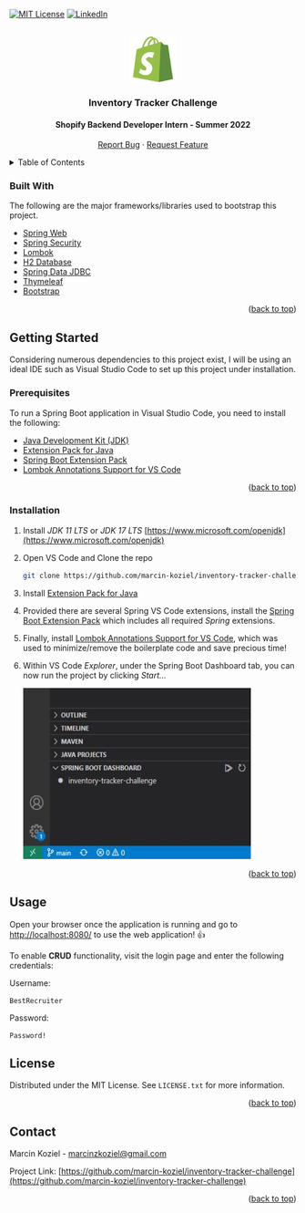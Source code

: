 <div id="top"></div>

[![MIT License][license-shield]][license-url]
[![LinkedIn][linkedin-shield]][linkedin-url]

<br />
<div align="center">
  <a href="https://github.com/othneildrew/Best-README-Template">
    <img src="images/shopify-icon.svg" alt="Logo" width="80" height="80">
  </a>

  <h3 align="center">Inventory Tracker Challenge</h3>
  <h4 align="center">Shopify Backend Developer Intern - Summer 2022</h3>

  <p align="center">
<!-- <a href="https://marcinkoziel.ca">View Demo</a> 
    · -->
    <a href="https://github.com/marcin-koziel/inventory-tracker-challenge/issues">Report Bug</a>
    ·
    <a href="https://github.com/marcin-koziel/inventory-tracker-challenge/issues">Request Feature</a>
  </p>
</div>

<details>
  <summary>Table of Contents</summary>
  <ol>
    <li><a href="#built-with">Built With</a></li>
    <li>
      <a href="#getting-started">Getting Started</a>
      <ul>
        <li><a href="#prerequisites">Prerequisites</a></li>
        <li><a href="#installation">Installation</a></li>
      </ul>
    </li>
    <li><a href="#usage">Usage</a></li>
    <li><a href="#license">License</a></li>
    <li><a href="#contact">Contact</a></li>
  </ol>
</details>

### Built With

The following are the major frameworks/libraries used to bootstrap this project.

* [Spring Web](https://spring.io/guides/gs/spring-boot/)
* [Spring Security](https://spring.io/guides/gs/securing-web/)
* [Lombok](https://projectlombok.org/)
* [H2 Database](https://www.h2database.com/)
* [Spring Data JDBC](https://spring.io/projects/spring-data-jdbc)
* [Thymeleaf](https://www.thymeleaf.org/)
* [Bootstrap](https://getbootstrap.com//)

<p align="right">(<a href="#top">back to top</a>)</p>

## Getting Started

Considering numerous dependencies to this project exist, I will be using an ideal IDE such as Visual Studio Code to set up this project under installation.

### Prerequisites
To run a Spring Boot application in Visual Studio Code, you need to install the following:
* <a href="https://www.microsoft.com/openjdk">Java Development Kit (JDK)</a>
* <a href="https://marketplace.visualstudio.com/items?itemName=vscjava.vscode-java-pack">Extension Pack for Java</a>
* <a href="https://marketplace.visualstudio.com/items?itemName=pivotal.vscode-boot-dev-pack">Spring Boot Extension Pack</a>
* <a href="https://marketplace.visualstudio.com/items?itemName=GabrielBB.vscode-lombok">Lombok Annotations Support for VS Code</a>

<p align="right">(<a href="#top">back to top</a>)</p>

### Installation

1. Install _JDK 11 LTS_ or _JDK 17 LTS_ [https://www.microsoft.com/openjdk](https://www.microsoft.com/openjdk)

2. Open VS Code and Clone the repo
   ```sh
   git clone https://github.com/marcin-koziel/inventory-tracker-challenge.git
   ```
   
3. Install [Extension Pack for Java](https://marketplace.visualstudio.com/items?itemName=pivotal.vscode-boot-dev-pack)

4. Provided there are several Spring VS Code extensions, install the [Spring Boot Extension Pack](https://marketplace.visualstudio.com/items?itemName=vscjava.vscode-java-pack) which includes all required _Spring_ extensions.

5. Finally, install [Lombok Annotations Support for VS Code](https://marketplace.visualstudio.com/items?itemName=GabrielBB.vscode-lombok), which was used to minimize/remove the boilerplate code and save precious time!

6. Within VS Code _Explorer_, under the Spring Boot Dashboard tab, you can now run the project by clicking _Start..._ 

    <img src="images/spring-boot-dashboard.jpg" alt="Logo" width="400" height="300">

<p align="right">(<a href="#top">back to top</a>)</p>

## Usage

Open your browser once the application is running and go to [http://localhost:8080/](http://localhost:8080/) to use the web application! :thumbsup:

To enable **CRUD** functionality, visit the login page and enter the following credentials:

Username:

```
BestRecruiter
```

Password:

```
Password!
```

## License

Distributed under the MIT License. See `LICENSE.txt` for more information.

<p align="right">(<a href="#top">back to top</a>)</p>



<!-- CONTACT -->
## Contact

Marcin Koziel - [marcinzkoziel@gmail.com](marcinzkoziel@gmail.com)

Project Link: [https://github.com/marcin-koziel/inventory-tracker-challenge](https://github.com/marcin-koziel/inventory-tracker-challenge)

<p align="right">(<a href="#top">back to top</a>)</p>

[license-shield]: https://img.shields.io/github/license/othneildrew/Best-README-Template.svg?style=for-the-badge
[license-url]: https://github.com/marcin-koziel/inventory-tracker-challenge/blob/main/LICENSE.txt
[linkedin-shield]: https://img.shields.io/badge/-LinkedIn-black.svg?style=for-the-badge&logo=linkedin&colorB=555
[linkedin-url]: https://www.linkedin.com/in/marcin-koziel/
[product-screenshot]: images/screenshot.png
